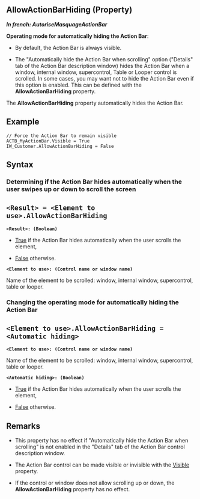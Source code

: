 
## AllowActionBarHiding (Property)

***In french: AutoriseMasquageActionBar***
	



<a name="XOverwiew"></a>
<a name="Overview"></a>
**Operating mode for automatically hiding the Action Bar**: 

- By default, the Action Bar is always visible. 

- The "Automatically hide the Action Bar when scrolling" option ("Details" tab of the Action Bar description window) hides the Action Bar when a window, internal window, supercontrol, Table or Looper control is scrolled. 
	In some cases, you may want not to hide the Action Bar even if this option is enabled. This can be defined with the **AllowActionBarHiding** property. 



<a name="XUse"></a>
<a name="Use"></a>
<a name="description"></a>
The **AllowActionBarHiding** property automatically hides the Action Bar. 
<a name="Example1"></a>
<a name="sample_code"></a>

## Example


```wl
// Force the Action Bar to remain visible
ACTB_MyActionBar.Visible = True
IW_Customer.AllowActionBarHiding = False
```

<a name="XSYNTAX"></a>

## Syntax
<a name="SYNTAX1"></a>

### Determining if the Action Bar hides automatically when the user swipes up or down to scroll the screen

`<Result> = <Element to use>.AllowActionBarHiding`
---

**`<Result>: (Boolean)`**



- <u><u><u><u>True</u></u></u></u> if the Action Bar hides automatically when the user scrolls the element,

- <u><u><u><u>False</u></u></u></u> otherwise. 




**`<Element to use>: (Control name or window name)`**

Name of the element to be scrolled: window, internal window, supercontrol, table or looper. 


<a name="SYNTAX2"></a>

### Changing the operating mode for automatically hiding the Action Bar

`<Element to use>.AllowActionBarHiding = <Automatic hiding>`
---

**`<Element to use>: (Control name or window name)`**

Name of the element to be scrolled: window, internal window, supercontrol, table or looper. 

**`<Automatic hiding>: (Boolean)`**



- <u><u><u><u>True</u></u></u></u> if the Action Bar hides automatically when the user scrolls the element,

- <u><u><u><u>False</u></u></u></u> otherwise.






<a name="NOTE0"></a>
<a name="NOTE0_1"></a>

## Remarks


- This property has no effect if "Automatically hide the Action Bar when scrolling" is not enabled in the "Details" tab of the Action Bar control description window. 

- The Action Bar control can be made visible or invisible with the [Visible](../Proprietes/2510138.md) property. 

- If the control or window does not allow scrolling up or down, the **AllowActionBarHiding** property has no effect.





